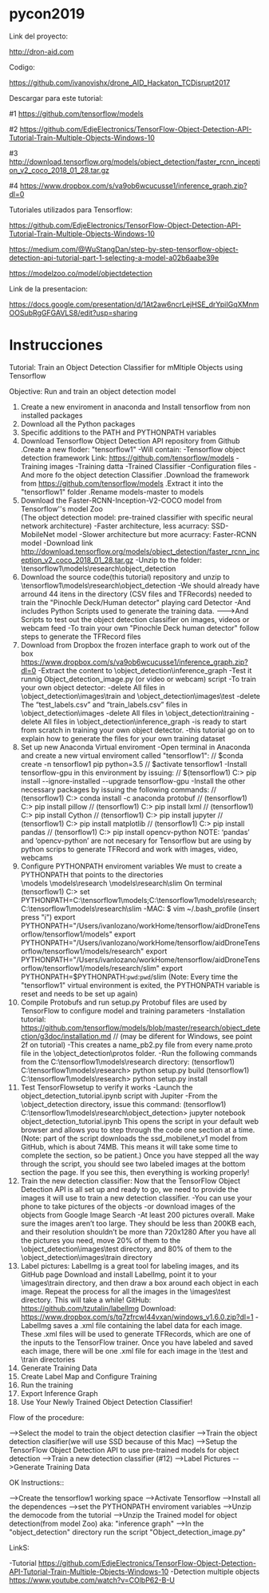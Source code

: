 # pycon2019

Link del proyecto:

http://dron-aid.com 

Codigo: 

https://github.com/ivanovishx/drone_AID_Hackaton_TCDisrupt2017

Descargar para este tutorial:

#1 https://github.com/tensorflow/models

#2 https://github.com/EdjeElectronics/TensorFlow-Object-Detection-API-Tutorial-Train-Multiple-Objects-Windows-10

#3 http://download.tensorflow.org/models/object_detection/faster_rcnn_inception_v2_coco_2018_01_28.tar.gz

#4 https://www.dropbox.com/s/va9ob6wcucusse1/inference_graph.zip?dl=0


Tutoriales utilizados para Tensorflow:

https://github.com/EdjeElectronics/TensorFlow-Object-Detection-API-Tutorial-Train-Multiple-Objects-Windows-10

https://medium.com/@WuStangDan/step-by-step-tensorflow-object-detection-api-tutorial-part-1-selecting-a-model-a02b6aabe39e 

https://modelzoo.co/model/objectdetection


Link de la presentacion:

https://docs.google.com/presentation/d/1At2aw6ncrLejHSE_drYpiIGqXMnmOOSubRgGFGAVLS8/edit?usp=sharing 


# Instrucciones


Tutorial: Train an Object Detection Classifier for mMltiple Objects using Tensorflow

Objective: Run and train an object detection model

1. Create a new enviroment in anaconda and Install tensorflow from non installed packages
2. Download all the Python packages
3. Specific additions to the PATH and PYTHONPATH variables
4. Download Tensorflow Object Detection API repository from Github
	.Create a new floder: "tensorflow1"
		-Will contain:
			-Tensorflow object detection framework
			Link: https://github.com/tensorflow/models
			-Training images
			-Training datta
			-Trained Classifier
			-Configuration files
			-And more fo the object detection Classifier
	.Download the framework from https://github.com/tensorflow/models
	.Extract it into the  "tensorflow1" folder
	.Rename models-master to models
5. Download the Faster-RCNN-Inception-V2-COCO model from Tensorflow''s model Zoo	
	(The object detection model: pre-trained classifier with specific neural network architecture)
		-Faster architecture, less acurracy: SSD-MobileNet model
		-Slower architecture but more acurracy: Faster-RCNN model
			-Download link http://download.tensorflow.org/models/object_detection/faster_rcnn_inception_v2_coco_2018_01_28.tar.gz
		-Unzip to the folder: \tensorflow1\models\research\object_detection 
6. Download the source code(this tutorial) repository and unzip to \tensorflow1\models\research\object_detection
	-We should already have arround 44 itens in the directory (CSV files and TFRecords) needed to train the "Pinochle Deck/Human detector" playing card Detector
	-And includes Python Scripts used to generate the training data.
	--->And Scripts to test out the object detection classifier on images, videos or webcam feed
	-To train your own "Pinochle Deck human detector" follow steps to  generate the TFRecord files
7. Download from Dropbox the frozen interface graph to work out of the box https://www.dropbox.com/s/va9ob6wcucusse1/inference_graph.zip?dl=0
	-Extract the content to \object_detection\inference_graph
	-Test it runnig Object_detection_image.py (or video or webcam) script
		-To train your own object detector:
			-delete All files in \object_detection\images\train and \object_detection\images\test
			-delete The “test_labels.csv” and “train_labels.csv” files in \object_detection\images
			-delete All files in \object_detection\training
			-delete All files in \object_detection\inference_graph
			-is ready to start from scratch in training your own object detector.
			-this tutorial go on to explain how to generate the files for your own training dataset
8. Set up new Anaconda Virtual enviroment
	-Open terminal in Anaconda and create a new virtual enviroment called "tensorflow1":
		// $conda create -n tensorflow1 pip python=3.5
		// $activate tensorflow1
	-Install tensorflow-gpu in this environment by issuing:
		// $(tensorflow1) C:\> pip install --ignore-installed --upgrade tensorflow-gpu
	-Install the other necessary packages by issuing the following commands:
		// (tensorflow1) C:\> conda install -c anaconda protobuf
		// (tensorflow1) C:\> pip install pillow
		// (tensorflow1) C:\> pip install lxml
		// (tensorflow1) C:\> pip install Cython
		// (tensorflow1) C:\> pip install jupyter
		// (tensorflow1) C:\> pip install matplotlib
		// (tensorflow1) C:\> pip install pandas
		// (tensorflow1) C:\> pip install opencv-python
		NOTE:  ‘pandas’ and ‘opencv-python’ are not necesary for Tensorflow but are using by python scrips to generate TFRecord and work with images, video, webcams
9. Configure PYTHONPATH enviroment variables
	We must to create a PYTHONPATH that points to the directories	
	\models
	\models\research
	\models\research\slim
	On terminal (tensorflow1) C:\> set PYTHONPATH=C:\tensorflow1\models;C:\tensorflow1\models\research;C:\tensorflow1\models\research\slim
	-MAC:
	$ vim ~/.bash_profile 
	(insert press "i")
		export PYTHONPATH="/Users⁩/ivanlozano⁩/workHome⁩/tensorflow⁩/aidDroneTensorflow⁩/tensorflow1⁩/models"
		export PYTHONPATH="/Users⁩/ivanlozano⁩/workHome⁩/tensorflow⁩/aidDroneTensorflow⁩/tensorflow1⁩/models/research"
		export PYTHONPATH="/Users⁩/ivanlozano⁩/workHome⁩/tensorflow⁩/aidDroneTensorflow⁩/tensorflow1⁩/models/research/slim"
		export PYTHONPATH=$PYTHONPATH:`pwd`:`pwd`/slim
	(Note: Every time the "tensorflow1" virtual environment is exited, the PYTHONPATH variable is reset and needs to be set up again)
10.	Compile Protobufs and run setup.py
	Protobuf files are used by TensorFlow to configure model and training parameters
	-Installation tutorial: https://github.com/tensorflow/models/blob/master/research/object_detection/g3doc/installation.md
		// (may be diferent for Windows, see point 2f on tutorial)
	-This creates a name_pb2.py file from every name.proto file in the \object_detection\protos folder.
	-Run the following commands from the C:\tensorflow1\models\research directory:
		(tensorflow1) C:\tensorflow1\models\research> python setup.py build
		(tensorflow1) C:\tensorflow1\models\research> python setup.py install
11. Test TensorFlowsetup to verify it works
	-Launch the object_detection_tutorial.ipynb script with Jupiter
	-From the \object_detection directory, issue this command:
		(tensorflow1) C:\tensorflow1\models\research\object_detection> jupyter notebook object_detection_tutorial.ipynb
	This opens the script in your default web browser and allows you to step through the code one section at a time.
		(Note: part of the script downloads the ssd_mobilenet_v1 model from GitHub, which is about 74MB. This means it will take some time to complete the section, so be patient.)
		Once you have stepped all the way through the script, you should see two labeled images at the bottom section the page. If you see this, then everything is working properly! 
12. Train the new detection classifier:
	Now that the TensorFlow Object Detection API is all set up and ready to go, we need to provide the images it will use to train a new detection classifier.
	-You can use your phone to take pictures of the objects
	-or download images of the objects from Google Image Search
	-At least 200 pictures overall. Make sure the images aren’t too large. They should be less than 200KB each, and their resolution shouldn’t be more than 720x1280
	After you have all the pictures you need, move 20% of them to the \object_detection\images\test directory, and 80% of them to the \object_detection\images\train directory
13. Label pictures:
	LabelImg is a great tool for labeling images, and its GitHub page 
	Download and install LabelImg, point it to your \images\train directory, and then draw a box around each object in each image. Repeat the process for all the images in the \images\test directory. This will take a while!
	GitHub: https://github.com/tzutalin/labelImg 
	Download: https://www.dropbox.com/s/tq7zfrcwl44vxan/windows_v1.6.0.zip?dl=1
	-LabelImg saves a .xml file containing the label data for each image. These .xml files will be used to generate TFRecords, which are one of the inputs to the TensorFlow trainer. Once you have labeled and saved each image, there will be one .xml file for each image in the \test and \train directories
14. Generate Training Data
15. Create Label Map and Configure Training
16. Run the training
17. Export Inference Graph
18. Use Your Newly Trained Object Detection Classifier!


Flow of the procedure:

-->Select the model to train the object detection clasifier
	-->Train the object detection clasifier(we will use SSD because of this Mac)
	-->Setup the TensorFlow Object Detection API to use pre-trained models for object detection
		-->Train a new detection classifier (#12)
			-->Label Pictures
				-->Generate Training Data


OK Instructions::

-->Create the tensorflow1 working space
	-->Activate Tensorflow
		-->Install all the dependences
			-->set the PYTHONPATH enviroment variables
				-->Unzip the democode from the tutorial
					-->Unzip the Trained model for object detection(from model Zoo)
						aka: "inference graph"
						-->In the "object_detection" directory run the script "Object_detection_image.py"







LinkS:

-Tutorial  https://github.com/EdjeElectronics/TensorFlow-Object-Detection-API-Tutorial-Train-Multiple-Objects-Windows-10
-Detection multiple objects https://www.youtube.com/watch?v=COlbP62-B-U

